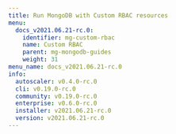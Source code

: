 ```yaml
---
title: Run MongoDB with Custom RBAC resources
menu:
  docs_v2021.06.21-rc.0:
    identifier: mg-custom-rbac
    name: Custom RBAC
    parent: mg-mongodb-guides
    weight: 31
menu_name: docs_v2021.06.21-rc.0
info:
  autoscaler: v0.4.0-rc.0
  cli: v0.19.0-rc.0
  community: v0.19.0-rc.0
  enterprise: v0.6.0-rc.0
  installer: v2021.06.21-rc.0
  version: v2021.06.21-rc.0
---
```


